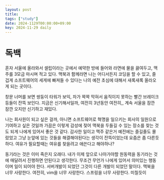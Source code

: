```yaml
---
layout: post
title: 
tags: ["study"]
date: 2024-1129T00:00:00+09:00
key: 2024-11-29 daily
---
```

# 독백

혼자 서울에 올라와서 셀립이라는 곳에서 예약한 방에 들어와 라면에 물을 끓여두고, 맥주를 3모금 마시며 적고 있다.
맥북과 함께라면 나는 어디서든지 코딩을 할 수 있고, 즐겁게 소프트웨어의 세게에 빠져들 수 있다는
나의 예전 초심에 대해서 새록새록 올라오게 되는 곳이다.

창문 너머를 보면 쌍둥이 타워가 보익, 차가 꽉꽉 막혀서 움직이지 못하는 빨간 브레이크 등들이 잔뜩 보인다. 지금은 신기해서일까, 여전히 3년동안 여전히,, 계속 서울을 잠깐 잠깐 오지만 신기하고 재밌다.

나는 회사원이 되고 싶은 걸까, 아니면 소프트웨어로 혁명을 일으키는 회사의 일원으로 기여하고 싶은 것일까
가끔은 이렇게 감성에 젖어 맥북을 두들길 수 있는 장소를 찾는 것도 되게 나에게 있어서 좋은 것 같다. 감사한 일이고
맥주 같은거 예전에는 즐길줄도 몰랐었고 그냥 눈앞에 있는 것들을 해결해야된다는 생각이 잔뜩이었는데 요즘은 좀 다른듯 하다.
여유가 필요할때는 여유를 찾을려고 애쓴다고 해야하나?

동기라는 것은 이미 죽은지 오래다. 내가 이제 앞으로 나아가야할 원동력을 동기라는 것에 매달려서 진행하면 안된다고 생각한다.
무조건 무언가 나에게 있어서 의미있는 행동이며 일이 되어야 한다.
서버개발이 되었던 그것이 다른 개발이 되었던 말이다.
맥북을 너무 사랑한다. 여전히, vim을 너무 사랑한다. 스프링을 너무 사랑한다. 미칠듯이
